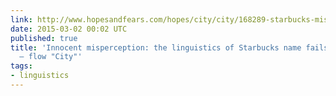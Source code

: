 ```yaml
---
link: http://www.hopesandfears.com/hopes/city/city/168289-starbucks-misspelled-names-linguist
date: 2015-03-02 00:02 UTC
published: true
title: 'Innocent misperception: the linguistics of Starbucks name fails — Hopes&Fears
  — flow "City"'
tags:
- linguistics
---
```



